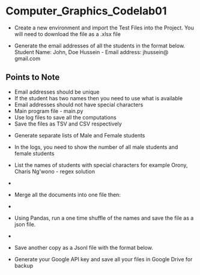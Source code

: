 # Computer_Graphics_Codelab01

- Create a new environment and import the Test Files into the Project. You will need to download the file as a .xlsx file
  
- Generate the email addresses of all the students in the format below. 
  Student Name: John, Doe Hussein - Email address: jhussein@ gmail.com
  
## Points to Note
* Email addresses should be unique
* If the student has two names then you need to use what is available
* Email addresses should not have special characters
* Main program file - main.py
* Use log files to save all the computations
* Save the files as TSV and CSV respectively
   
- Generate separate lists of Male and Female students
  
- In the logs, you need to show the number of all male students and female students
  
- List the names of students with special characters for example Orony, Charis Ng'wono - regex solution
- 
- Merge all the documents into one file then:
- 
- Using Pandas, run a one time shuffle of the names and save the file as a json file.
- 
- Save another copy as a Jsonl file with the format below. 

- Generate your Google API key and save all your files in Google Drive for backup

